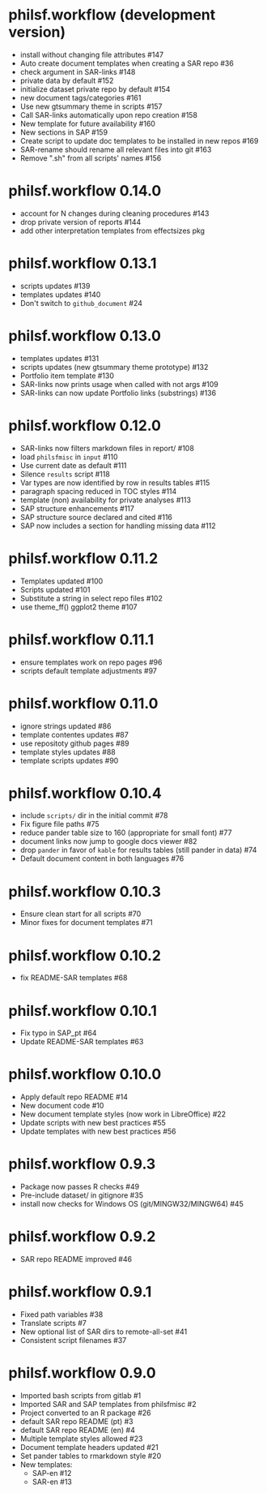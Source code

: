 # philsf.workflow (development version)

* install without changing file attributes #147
* Auto create document templates when creating a SAR repo #36
* check argument in SAR-links #148
* private data by default #152
* initialize dataset private repo by default #154
* new document tags/categories #161
* Use new gtsummary theme in scripts #157
* Call SAR-links automatically upon repo creation #158
* New template for future availability #160
* New sections in SAP #159
* Create script to update doc templates to be installed in new repos #169
* SAR-rename should rename all relevant files into git #163
* Remove ".sh" from all scripts' names #156

# philsf.workflow 0.14.0

* account for N changes during cleaning procedures #143
* drop private version of reports #144
* add other interpretation templates from effectsizes pkg

# philsf.workflow 0.13.1

* scripts updates #139
* templates updates #140
* Don't switch to `github_document` #24

# philsf.workflow 0.13.0

* templates updates #131
* scripts updates (new gtsummary theme prototype) #132
* Portfolio item template #130
* SAR-links now prints usage when called with not args #109
* SAR-links can now update Portfolio links (substrings) #136

# philsf.workflow 0.12.0

* SAR-links now filters markdown files in report/ #108
* load `philsfmisc` in `input` #110
* Use current date as default #111
* Silence `results` script #118
* Var types are now identified by row in results tables #115
* paragraph spacing reduced in TOC styles #114
* template (non) availability for private analyses #113
* SAP structure enhancements #117
* SAP structure source declared and cited #116
* SAP now includes a section for handling missing data #112

# philsf.workflow 0.11.2

* Templates updated #100
* Scripts updated #101
* Substitute a string in select repo files #102
* use theme_ff() ggplot2 theme #107

# philsf.workflow 0.11.1

* ensure templates work on repo pages #96
* scripts default template adjustments #97

# philsf.workflow 0.11.0

* ignore strings updated #86
* template contentes updates #87
* use repositoty github pages #89
* template styles updates #88
* template scripts updates #90

# philsf.workflow 0.10.4

* include `scripts/` dir in the initial commit #78
* Fix figure file paths #75
* reduce pander table size to 160 (appropriate for small font) #77
* document links now jump to google docs viewer #82
* drop `pander` in favor of `kable` for results tables (still pander in data) #74
* Default document content in both languages #76

# philsf.workflow 0.10.3

* Ensure clean start for all scripts #70
* Minor fixes for document templates #71

# philsf.workflow 0.10.2

* fix README-SAR templates #68

# philsf.workflow 0.10.1

* Fix typo in SAP_pt #64
* Update README-SAR templates #63

# philsf.workflow 0.10.0

* Apply default repo README #14
* New document code #10
* New document template styles (now work in LibreOffice) #22
* Update scripts with new best practices #55
* Update templates with new best practices #56

# philsf.workflow 0.9.3

* Package now passes R checks #49
* Pre-include dataset/ in gitignore #35
* install now checks for Windows OS (git/MINGW32/MINGW64) #45

# philsf.workflow 0.9.2

* SAR repo README improved #46

# philsf.workflow 0.9.1

* Fixed path variables #38
* Translate scripts #7
* New optional list of SAR dirs to remote-all-set #41
* Consistent script filenames #37

# philsf.workflow 0.9.0

* Imported bash scripts from gitlab #1
* Imported SAR and SAP templates from philsfmisc #2
* Project converted to an R package #26
* default SAR repo README (pt) #3
* default SAR repo README (en) #4
* Multiple template styles allowed #23
* Document template headers updated #21
* Set pander tables to rmarkdown style #20
* New templates:
    * SAP-en #12
    * SAR-en #13
